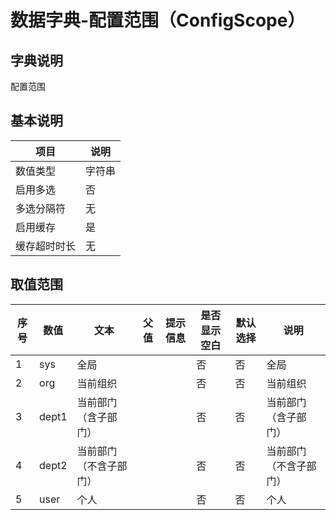 # 数据字典-配置范围（ConfigScope）
## 字典说明
配置范围

## 基本说明
| 项目 | 说明 |
| ---- | ---- |
| 数值类型 | 字符串 |
| 启用多选 | 否 |
| 多选分隔符 | 无 |
| 启用缓存 | 是 |
| 缓存超时时长 | 无 |

## 取值范围
| 序号 | 数值 | 文本 | 父值 | 提示信息 | 是否显示空白 | 默认选择 | 说明 |
| ---- | ---- | ---- | ---- | ---- | ---- | ---- | ---- |
| 1 | sys | 全局 |  |  | 否 | 否 | 全局 |
| 2 | org | 当前组织 |  |  | 否 | 否 | 当前组织 |
| 3 | dept1 | 当前部门（含子部门） |  |  | 否 | 否 | 当前部门（含子部门） |
| 4 | dept2 | 当前部门（不含子部门） |  |  | 否 | 否 | 当前部门（不含子部门） |
| 5 | user | 个人 |  |  | 否 | 否 | 个人 |

